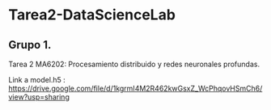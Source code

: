 # Tarea2-DataScienceLab
## Grupo 1.
Tarea 2 MA6202: Procesamiento distribuido y redes neuronales profundas.

Link a model.h5 :
https://drive.google.com/file/d/1kgrmI4M2R462kwGsxZ_WcPhqovHSmCh6/view?usp=sharing